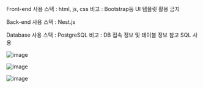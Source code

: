 Front-end
    사용 스택 : html, js, css
    비고 : Bootstrap등 UI 템플릿 활용 금지

Back-end
    사용 스택 : Nest.js

Database
    사용 스택 : PostgreSQL
    비고 : DB 접속 정보 및 테이블 정보 참고
    SQL 사용

![image](https://github.com/sangwoorhie/mission/assets/131964697/45ebab3e-60e0-4363-9a1f-e83f1b39ae0e)

![image](https://github.com/sangwoorhie/mission/assets/131964697/d4b2ebbb-e102-404c-97f9-50b3c1a71238)

![image](https://github.com/sangwoorhie/mission/assets/131964697/d908e58b-6cb5-42e2-a6b0-b10e1371ae93)
